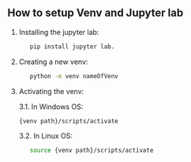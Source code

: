 ## How to setup Venv and Jupyter lab

1. Installing the jupyter lab:
   ```bash
      pip install jupyter lab.
   ```
2. Creating a new venv: 
   ```bash
      python -m venv nameOfVenv
   ```
3. Activating the venv:

   3.1. In Windows OS:
      ```bash
      {venv path}/scripts/activate
   ```
   
   3.2. In Linux OS:
      ```bash
         source {venv path}/scripts/activate
      ```
